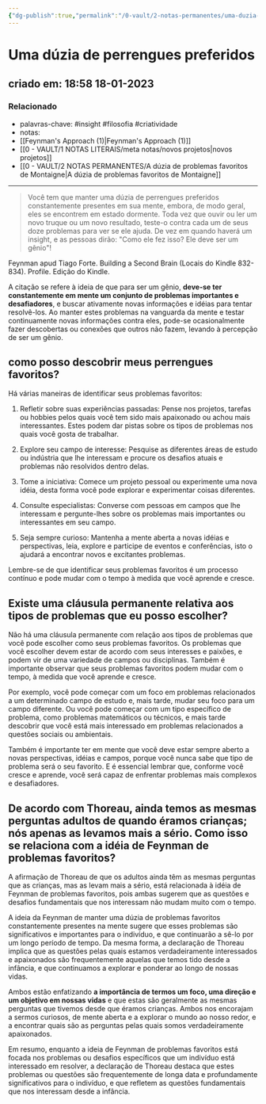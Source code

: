 ```yaml
---
{"dg-publish":true,"permalink":"/0-vault/2-notas-permanentes/uma-duzia-de-perrengues-preferidos/","tags":["permanente","insight","filosofia","criatividade"],"dgHomeLink":true,"dgShowLocalGraph":true,"dgShowFileTree":true,"dgEnableSearch":true}
---
```


# Uma dúzia de perrengues preferidos
## criado em: 18:58 18-01-2023

### Relacionado
- palavras-chave: #insight #filosofia #criatividade 
- notas: 
- [[Feynman's Approach (1)\|Feynman's Approach (1)]]
- [[0 - VAULT/1 NOTAS LITERAIS/meta notas/novos projetos\|novos projetos]]
- [[0 - VAULT/2 NOTAS PERMANENTES/A dúzia de problemas favoritos de Montaigne\|A dúzia de problemas favoritos de Montaigne]]
---
>Você tem que manter uma dúzia de perrengues preferidos constantemente presentes em sua mente, embora, de modo geral, eles se encontrem em estado dormente. Toda vez que ouvir ou ler um novo truque ou um novo resultado, teste-o contra cada um de seus doze problemas para ver se ele ajuda. De vez em quando haverá um insight, e as pessoas dirão: "Como ele fez isso? Ele deve ser um gênio"! 

Feynman apud Tiago Forte. Building a Second Brain (Locais do Kindle 832-834). Profile. Edição do Kindle.

A citação se refere à ideia de que para ser um gênio, **deve-se ter constantemente em mente um conjunto de problemas importantes e desafiadores**, e buscar ativamente novas informações e idéias para tentar resolvê-los. Ao manter estes problemas na vanguarda da mente e testar continuamente novas informações contra eles, pode-se ocasionalmente fazer descobertas ou conexões que outros não fazem, levando à percepção de ser um gênio.

## como posso descobrir meus perrengues favoritos?

Há várias maneiras de identificar seus problemas favoritos:

1.  Refletir sobre suas experiências passadas: Pense nos projetos, tarefas ou hobbies pelos quais você tem sido mais apaixonado ou achou mais interessantes. Estes podem dar pistas sobre os tipos de problemas nos quais você gosta de trabalhar.
    
2.  Explore seu campo de interesse: Pesquise as diferentes áreas de estudo ou indústria que lhe interessam e procure os desafios atuais e problemas não resolvidos dentro delas.
    
3.  Tome a iniciativa: Comece um projeto pessoal ou experimente uma nova idéia, desta forma você pode explorar e experimentar coisas diferentes.
    
4.  Consulte especialistas: Converse com pessoas em campos que lhe interessam e pergunte-lhes sobre os problemas mais importantes ou interessantes em seu campo.
    
5.  Seja sempre curioso: Mantenha a mente aberta a novas idéias e perspectivas, leia, explore e participe de eventos e conferências, isto o ajudará a encontrar novos e excitantes problemas.
    

Lembre-se de que identificar seus problemas favoritos é um processo contínuo e pode mudar com o tempo à medida que você aprende e cresce.

## Existe uma cláusula permanente relativa aos tipos de problemas que eu posso escolher?

Não há uma cláusula permanente com relação aos tipos de problemas que você pode escolher como seus problemas favoritos. Os problemas que você escolher devem estar de acordo com seus interesses e paixões, e podem vir de uma variedade de campos ou disciplinas. Também é importante observar que seus problemas favoritos podem mudar com o tempo, à medida que você aprende e cresce.

Por exemplo, você pode começar com um foco em problemas relacionados a um determinado campo de estudo e, mais tarde, mudar seu foco para um campo diferente. Ou você pode começar com um tipo específico de problema, como problemas matemáticos ou técnicos, e mais tarde descobrir que você está mais interessado em problemas relacionados a questões sociais ou ambientais.

Também é importante ter em mente que você deve estar sempre aberto a novas perspectivas, idéias e campos, porque você nunca sabe que tipo de problema será o seu favorito. E é essencial lembrar que, conforme você cresce e aprende, você será capaz de enfrentar problemas mais complexos e desafiadores.

## De acordo com Thoreau, ainda temos as mesmas perguntas adultos de quando éramos crianças; nós apenas as levamos mais a sério. Como isso se relaciona com a idéia de Feynman de problemas favoritos?

A afirmação de Thoreau de que os adultos ainda têm as mesmas perguntas que as crianças, mas as levam mais a sério, está relacionada à idéia de Feynman de problemas favoritos, pois ambas sugerem que as questões e desafios fundamentais que nos interessam não mudam muito com o tempo.

A ideia da Feynman de manter uma dúzia de problemas favoritos constantemente presentes na mente sugere que esses problemas são significativos e importantes para o indivíduo, e que continuarão a sê-lo por um longo período de tempo. Da mesma forma, a declaração de Thoreau implica que as questões pelas quais estamos verdadeiramente interessados e apaixonados são frequentemente aquelas que temos tido desde a infância, e que continuamos a explorar e ponderar ao longo de nossas vidas.

Ambos estão enfatizando **a importância de termos um foco, uma direção e um objetivo em nossas vidas** e que estas são geralmente as mesmas perguntas que tivemos desde que éramos crianças. Ambos nos encorajam a sermos curiosos, de mente aberta e a explorar o mundo ao nosso redor, e a encontrar quais são as perguntas pelas quais somos verdadeiramente apaixonados.

Em resumo, enquanto a ideia de Feynman de problemas favoritos está focada nos problemas ou desafios específicos que um indivíduo está interessado em resolver, a declaração de Thoreau destaca que estes problemas ou questões são frequentemente de longa data e profundamente significativos para o indivíduo, e que refletem as questões fundamentais que nos interessam desde a infância.
